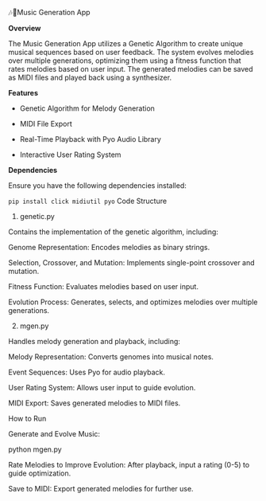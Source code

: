 🎶🎼Music Generation App

**Overview**

The Music Generation App utilizes a Genetic Algorithm to create unique musical sequences based on user feedback. The system evolves melodies over multiple generations, optimizing them using a fitness function that rates melodies based on user input. The generated melodies can be saved as MIDI files and played back using a synthesizer.

**Features**

  - Genetic Algorithm for Melody Generation

  - MIDI File Export

  - Real-Time Playback with Pyo Audio Library

  - Interactive User Rating System

**Dependencies**

Ensure you have the following dependencies installed:

```pip install click midiutil pyo```
Code Structure

1. genetic.py

Contains the implementation of the genetic algorithm, including:

Genome Representation: Encodes melodies as binary strings.

Selection, Crossover, and Mutation: Implements single-point crossover and mutation.

Fitness Function: Evaluates melodies based on user input.

Evolution Process: Generates, selects, and optimizes melodies over multiple generations.

2. mgen.py

Handles melody generation and playback, including:

Melody Representation: Converts genomes into musical notes.

Event Sequences: Uses Pyo for audio playback.

User Rating System: Allows user input to guide evolution.

MIDI Export: Saves generated melodies to MIDI files.

How to Run

Generate and Evolve Music:

python mgen.py

Rate Melodies to Improve Evolution: After playback, input a rating (0-5) to guide optimization.

Save to MIDI: Export generated melodies for further use.
